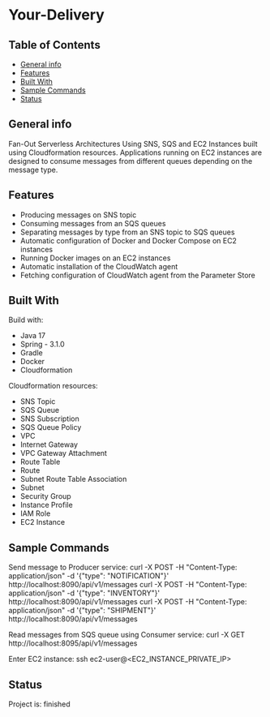 # Your-Delivery

## Table of Contents

- [General info](#general-info)
- [Features](#features)
- [Built With](#built-with)
- [Sample Commands](#sample-commands)
- [Status](#status)

## General info

Fan-Out Serverless Architectures Using SNS, SQS and EC2 Instances built using Cloudformation resources. Applications running on EC2 instances are designed to consume messages from different queues depending on the message type.

## Features

- Producing messages on SNS topic
- Consuming messages from an SQS queues
- Separating messages by type from an SNS topic to SQS queues
- Automatic configuration of Docker and Docker Compose on EC2 instances
- Running Docker images on an EC2 instances
- Automatic installation of the CloudWatch agent
- Fetching configuration of CloudWatch agent from the Parameter Store

## Built With

Build with:

- Java 17
- Spring - 3.1.0
- Gradle
- Docker
- Cloudformation

Cloudformation resources:

- SNS Topic
- SQS Queue
- SNS Subscription
- SQS Queue Policy
- VPC
- Internet Gateway
- VPC Gateway Attachment
- Route Table
- Route
- Subnet Route Table Association
- Subnet
- Security Group
- Instance Profile
- IAM Role
- EC2 Instance

## Sample Commands

Send message to Producer service:
curl -X POST -H "Content-Type: application/json" -d '{"type": "NOTIFICATION"}' http://localhost:8090/api/v1/messages
curl -X POST -H "Content-Type: application/json" -d '{"type": "INVENTORY"}' http://localhost:8090/api/v1/messages
curl -X POST -H "Content-Type: application/json" -d '{"type": "SHIPMENT"}' http://localhost:8090/api/v1/messages

Read messages from SQS queue using Consumer service:
curl -X GET http://localhost:8095/api/v1/messages

Enter EC2 instance:
ssh ec2-user@<EC2_INSTANCE_PRIVATE_IP>

## Status

Project is: finished
